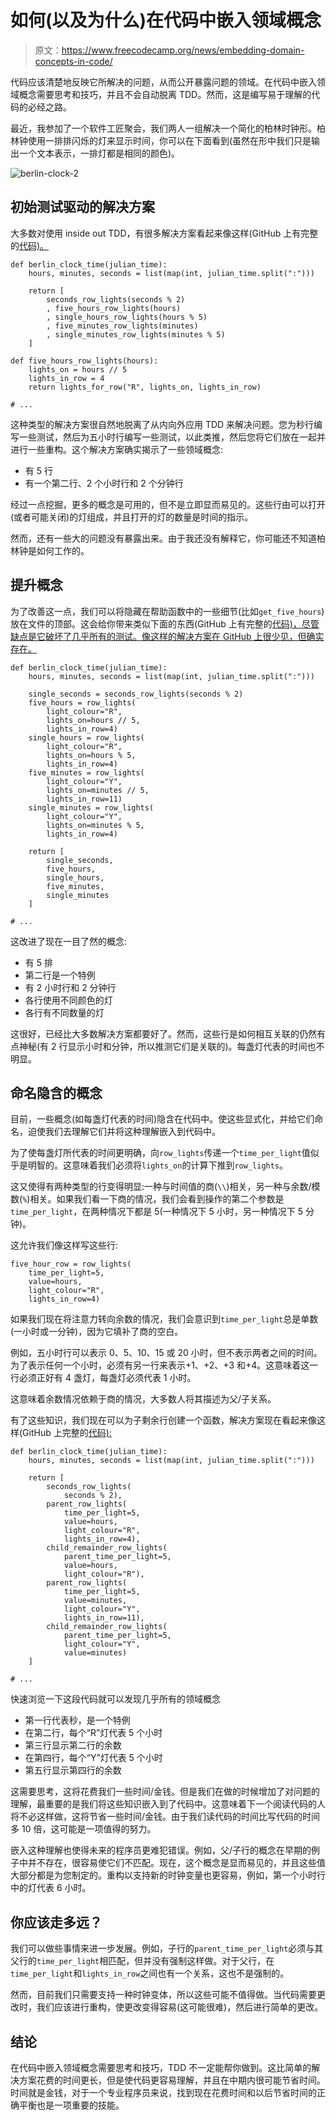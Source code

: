 # 如何(以及为什么)在代码中嵌入领域概念

> 原文：<https://www.freecodecamp.org/news/embedding-domain-concepts-in-code/>

代码应该清楚地反映它所解决的问题，从而公开暴露问题的领域。在代码中嵌入领域概念需要思考和技巧，并且不会自动脱离 TDD。然而，这是编写易于理解的代码的必经之路。

最近，我参加了一个软件工匠聚会，我们两人一组解决一个简化的柏林时钟形。柏林钟使用一排排闪烁的灯来显示时间，你可以在下面看到(虽然在形中我们只是输出一个文本表示，一排灯都是相同的颜色)。

![berlin-clock-2](img/9ec0f5d193d9d0c4c38e94a2e8e7d956.png)

## 初始测试驱动的解决方案

大多数对使用 inside out TDD，有很多解决方案看起来像这样(GitHub 上有完整的[代码)。](https://github.com/ceddlyburge/berlin-clock-initial-tdd-solution/blob/master/BerlinClock.py)

```
def berlin_clock_time(julian_time):
    hours, minutes, seconds = list(map(int, julian_time.split(":")))

	return [
		seconds_row_lights(seconds % 2)
		, five_hours_row_lights(hours)
		, single_hours_row_lights(hours % 5)
		, five_minutes_row_lights(minutes)
		, single_minutes_row_lights(minutes % 5)
	]

def five_hours_row_lights(hours):
    lights_on = hours // 5
    lights_in_row = 4
    return lights_for_row("R", lights_on, lights_in_row)

# ... 
```

这种类型的解决方案很自然地脱离了从内向外应用 TDD 来解决问题。您为秒行编写一些测试，然后为五小时行编写一些测试，以此类推，然后您将它们放在一起并进行一些重构。这个解决方案确实揭示了一些领域概念:

*   有 5 行
*   有一个第二行、2 个小时行和 2 个分钟行

经过一点挖掘，更多的概念是可用的，但不是立即显而易见的。这些行由可以打开(或者可能关闭)的灯组成，并且打开的灯的数量是时间的指示。

然而，还有一些大的问题没有暴露出来。由于我还没有解释它，你可能还不知道柏林钟是如何工作的。

## 提升概念

为了改善这一点，我们可以将隐藏在帮助函数中的一些细节(比如`get_five_hours`)放在文件的顶部。这会给你带来类似下面的东西(GitHub 上有完整的[代码)，尽管缺点是它破坏了几乎所有的测试。像这样的解决方案在 GitHub 上很少见，但确实存在。](https://github.com/ceddlyburge/berlin-clock-elevated-concepts/blob/master/BerlinClock.py)

```
def berlin_clock_time(julian_time):
    hours, minutes, seconds = list(map(int, julian_time.split(":")))

	single_seconds = seconds_row_lights(seconds % 2)
    five_hours = row_lights(
		light_colour="R",
		lights_on=hours // 5,
		lights_in_row=4)
    single_hours = row_lights(
		light_colour="R",
		lights_on=hours % 5,
		lights_in_row=4)
    five_minutes = row_lights(
		light_colour="Y",
		lights_on=minutes // 5,
		lights_in_row=11)
    single_minutes = row_lights(
		light_colour="Y",
		lights_on=minutes % 5,
		lights_in_row=4)

	return [
		single_seconds,
		five_hours,
		single_hours,
		five_minutes,
		single_minutes
	]

# ... 
```

这改进了现在一目了然的概念:

*   有 5 排
*   第二行是一个特例
*   有 2 小时行和 2 分钟行
*   各行使用不同颜色的灯
*   各行有不同数量的灯

这很好，已经比大多数解决方案都要好了。然而，这些行是如何相互关联的仍然有点神秘(有 2 行显示小时和分钟，所以推测它们是关联的)。每盏灯代表的时间也不明显。

## 命名隐含的概念

目前，一些概念(如每盏灯代表的时间)隐含在代码中。使这些显式化，并给它们命名，迫使我们去理解它们并将这种理解嵌入到代码中。

为了使每盏灯所代表的时间更明确，向`row_lights`传递一个`time_per_light`值似乎是明智的。这意味着我们必须将`lights_on`的计算下推到`row_lights`。

这又使得有两种类型的行变得明显:一种与时间值的商(`\\`)相关，另一种与余数/模数(`%`)相关。如果我们看一下商的情况，我们会看到操作的第二个参数是`time_per_light`，在两种情况下都是 5(一种情况下 5 小时，另一种情况下 5 分钟)。

这允许我们像这样写这些行:

```
five_hour_row = row_lights(
	time_per_light=5,
	value=hours, 
	light_colour="R",
	lights_in_row=4) 
```

如果我们现在将注意力转向余数的情况，我们会意识到`time_per_light`总是单数(一小时或一分钟)，因为它填补了商的空白。

例如，五小时行可以表示 0、5、10、15 或 20 小时，但不表示两者之间的时间。为了表示任何一个小时，必须有另一行来表示+1、+2、+3 和+4。这意味着这一行必须正好有 4 盏灯，每盏灯必须代表 1 小时。

这意味着余数情况依赖于商的情况，大多数人将其描述为父/子关系。

有了这些知识，我们现在可以为子剩余行创建一个函数，解决方案现在看起来像这样(GitHub 上完整的[代码):](https://github.com/ceddlyburge/berlin-clock)

```
def berlin_clock_time(julian_time):
    hours, minutes, seconds = list(map(int, julian_time.split(":")))

	return [
		seconds_row_lights(
			seconds % 2),
		parent_row_lights(
			time_per_light=5,
			value=hours, 
			light_colour="R",
			lights_in_row=4),
		child_remainder_row_lights(
			parent_time_per_light=5,
			value=hours,
			light_colour="R"),
		parent_row_lights(
			time_per_light=5,
			value=minutes, 
			light_colour="Y",
			lights_in_row=11),
		child_remainder_row_lights(
			parent_time_per_light=5,
			light_colour="Y",
			value=minutes)
	]

# ... 
```

快速浏览一下这段代码就可以发现几乎所有的领域概念

*   第一行代表秒，是一个特例
*   在第二行，每个“R”灯代表 5 个小时
*   第三行显示第二行的余数
*   在第四行，每个“Y”灯代表 5 个小时
*   第五行显示第四行的余数

这需要思考，这将花费我们一些时间/金钱。但是我们在做的时候增加了对问题的理解，最重要的是我们将这些知识嵌入到了代码中。这意味着下一个阅读代码的人将不必这样做，这将节省一些时间/金钱。由于我们读代码的时间比写代码的时间多 10 倍，这可能是一项值得的努力。

嵌入这种理解也使得未来的程序员更难犯错误。例如，父/子行的概念在早期的例子中并不存在，很容易使它们不匹配。现在，这个概念是显而易见的，并且这些值大部分都是为您制定的。重构以支持新的时钟变量也更容易，例如，第一个小时行中的灯代表 6 小时。

## 你应该走多远？

我们可以做些事情来进一步发展。例如，子行的`parent_time_per_light`必须与其父行的`time_per_light`相匹配，但并没有强制这样做。对于父行，在`time_per_light`和`lights_in_row`之间也有一个关系，这也不是强制的。

然而，目前我们只需要支持一种时钟变体，所以这些可能不值得做。当代码需要更改时，我们应该进行重构，使更改变得容易(这可能很难)，然后进行简单的更改。

## 结论

在代码中嵌入领域概念需要思考和技巧，TDD 不一定能帮你做到。这比简单的解决方案花费的时间更长，但是使代码更容易理解，并且在中期内很可能节省时间。时间就是金钱，对于一个专业程序员来说，找到现在花费时间和以后节省时间的正确平衡也是一项重要的技能。
